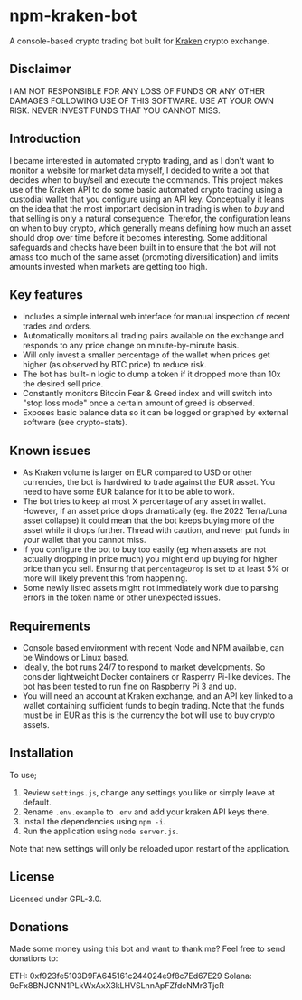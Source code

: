 # npm-kraken-bot

A console-based crypto trading bot built for [Kraken](https://www.kraken.com) crypto exchange. 

## Disclaimer 

I AM NOT RESPONSIBLE FOR ANY LOSS OF FUNDS OR ANY OTHER DAMAGES FOLLOWING USE OF THIS SOFTWARE. USE AT YOUR OWN RISK. NEVER INVEST FUNDS THAT YOU CANNOT MISS.

## Introduction

I became interested in automated crypto trading, and as I don't want to monitor a website for market data myself, I decided to write a bot that decides when to buy/sell and execute the commands. This project makes use of the Kraken API to do some basic automated crypto trading using a custodial wallet that you configure using an API key. Conceptually it leans on the idea that the most important decision in trading is when to *buy* and that selling is only a natural consequence. Therefor, the configuration leans on when to buy crypto, which generally means defining how much an asset should drop over time before it becomes interesting. Some additional safeguards and checks have been built in to ensure that the bot will not amass too much of the same asset (promoting diversification) and limits amounts invested when markets are getting too high.

## Key features

* Includes a simple internal web interface for manual inspection of recent trades and orders.
* Automatically monitors all trading pairs available on the exchange and responds to any price change on minute-by-minute basis.
* Will only invest a smaller percentage of the wallet when prices get higher (as observed by BTC price) to reduce risk. 
* The bot has built-in logic to dump a token if it dropped more than 10x the desired sell price. 
* Constantly monitors Bitcoin Fear & Greed index and will switch into "stop loss mode" once a certain amount of greed is observed. 
* Exposes basic balance data so it can be logged or graphed by external software (see crypto-stats).

## Known issues

* As Kraken volume is larger on EUR compared to USD or other currencies, the bot is hardwired to trade against the EUR asset. You need to have some EUR balance for it to be able to work.
* The bot tries to keep at most X percentage of any asset in wallet. However, if an asset price drops dramatically (eg. the 2022 Terra/Luna asset collapse) it could mean that the bot keeps buying more of the asset while it drops further. Thread with caution, and never put funds in your wallet that you cannot miss.
* If you configure the bot to buy too easily (eg when assets are not actually dropping in price much) you might end up buying for higher price than you sell. Ensuring that `percentageDrop` is set to at least 5% or more will likely prevent this from happening. 
* Some newly listed assets might not immediately work due to parsing errors in the token name or other unexpected issues.

## Requirements

* Console based environment with recent Node and NPM available, can be Windows or Linux based. 
* Ideally, the bot runs 24/7 to respond to market developments. So consider lightweight Docker containers or Rasperry Pi-like devices. The bot has been tested to run fine on Raspberry Pi 3 and up. 
* You will need an account at Kraken exchange, and an API key linked to a wallet containing sufficient funds to begin trading. Note that the funds must be in EUR as this is the currency the bot will use to buy crypto assets.

## Installation

To use; 

1. Review `settings.js`, change any settings you like or simply leave at default.
2. Rename `.env.example` to `.env` and add your kraken API keys there.
3. Install the dependencies using `npm -i`.
4. Run the application using `node server.js`.

Note that new settings will only be reloaded upon restart of the application. 

## License

Licensed under GPL-3.0.

## Donations

Made some money using this bot and want to thank me? Feel free to send donations to:

ETH: 0xf923fe5103D9FA645161c244024e9f8c7Ed67E29
Solana: 9eFx8BNJGNN1PLkWxAxX3kLHVSLnnApFZfdcNMr3TjcR
